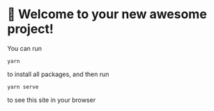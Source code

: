 # 🚀 Welcome to your new awesome project!

You can run

```
yarn
```

to install all packages, and then run

```
yarn serve
```

to see this site in your browser
